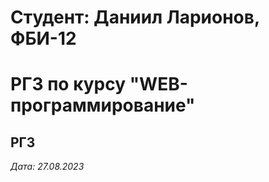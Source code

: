 # Студент: Даниил Ларионов, ФБИ-12

# РГЗ по курсу "WEB-программирование"

## РГЗ

*Дата: 27.08.2023*